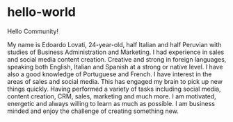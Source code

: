 # hello-world

Hello Community!

My name is Edoardo Lovati, 24-year-old, half Italian and half Peruvian  with studies of Business Administration and Marketing. I had experience in sales and social media content creation.
Creative and strong in foreign languages, speaking both English, Italian and Spanish at a strong or native level. I have also a good knowledge of Portuguese and French.  I have interest in the areas of sales and social media. 
This has engaged my brain to pick up new things quickly.  Having performed a variety of tasks including social media, content creation, CRM, sales, marketing and much more. I am motivated, energetic and always willing to learn as much as possible. I am business minded and enjoy the challenge of creating something new. 
